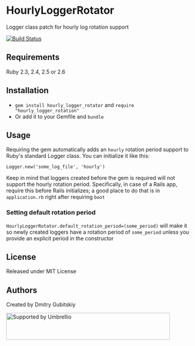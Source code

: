 # HourlyLoggerRotator

Logger class patch for hourly log rotation support

[![Build Status](https://travis-ci.org/umbrellio/hourly_logger_rotator.svg?branch=master)](https://travis-ci.org/umbrellio/hourly_logger_rotator)

## Requirements

Ruby 2.3, 2.4, 2.5 or 2.6

## Installation

- `gem install hourly_logger_rotator` and `require "hourly_logger_rotation"`
- Or add it to your Gemfile and `bundle`

## Usage

Requiring the gem automatically adds an `hourly` rotation period support to Ruby's standard
Logger class. You can initialize it like this:

```
Logger.new('some_log_file', 'hourly')
```

Keep in mind that loggers created before the gem is required will not
support the hourly rotation period. Specifically, in case of a Rails app,
require this before Rails initializes; a good place to do that is in `application.rb`
right after requiring `boot`

### Setting default rotation period

`HourlyLoggerRotator.default_rotation_period=(some_period)` will make it so newly created
loggers have a rotation period of `some_period` unless you provide an explicit
period in the constructor

## License
Released under MIT License

## Authors
Created by Dmitry Gubitskiy

<a href="https://github.com/umbrellio/">
<img style="float: left;" src="https://umbrellio.github.io/Umbrellio/supported_by_umbrellio.svg"
alt="Supported by Umbrellio" width="439" height="72">
</a>
